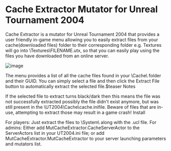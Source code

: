 # Cache Extractor Mutator for Unreal Tournament 2004

Cache Extractor is a mutator for Unreal Tournament 2004 that provides a user friendly in-game menu allowing you to easily extract files from your cache(downloaded files) folder to their corresponding folder e.g. Textures will go into \Textures\FILENAME.utx, so that you can easily play using the files you have downloaded from an online server.

![image](https://github.com/user-attachments/assets/9977d3f9-c6a3-4f45-a54c-dd490129233d)

The menu provides a list of all the cache files found in your \Cache\ folder and their GUID. You can simply select a file and then click the Extract File button to automatically extract the selected file.$teaser
Notes

If the selected file to extract turns black/dark then this means the file was not successfully extracted possibly the file didn't exist anymore, but was still present in the \UT2004\Cache\cache.inifile. Beware of files that are in-use, attempting to extract those may result in a game crash!
Install

For players: Just extract the files to \System\ along with the .ucl file.
For admins: Either add MutCacheExtractor.CacheServerActor to the ServerActors list in your UT2004.ini file; or add MutCacheExtractor.MutCacheExtractor to your server launching parameters and mutators list.
